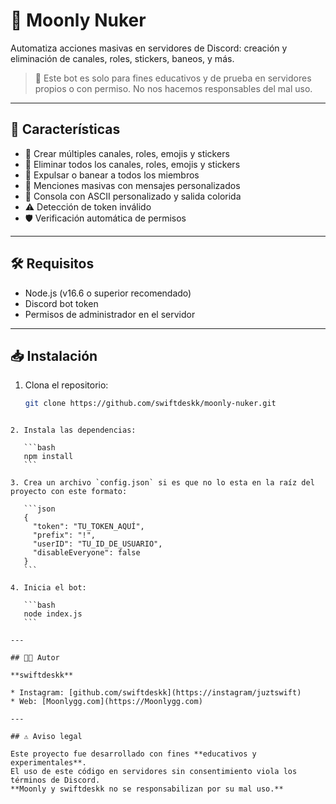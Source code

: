 # 🌙 Moonly Nuker

Automatiza acciones masivas en servidores de Discord: creación y eliminación de canales, roles, stickers, baneos, y más.

> 🚨 Este bot es solo para fines educativos y de prueba en servidores propios o con permiso. No nos hacemos responsables del mal uso.

---

## 📌 Características

- 📁 Crear múltiples canales, roles, emojis y stickers
- 🧹 Eliminar todos los canales, roles, emojis y stickers
- 🦶 Expulsar o banear a todos los miembros
- 🔔 Menciones masivas con mensajes personalizados
- 🎨 Consola con ASCII personalizado y salida colorida
- ⚠️ Detección de token inválido
- 🛡 Verificación automática de permisos

---

## 🛠 Requisitos

- Node.js (v16.6 o superior recomendado)
- Discord bot token
- Permisos de administrador en el servidor

---

## 📥 Instalación

1. Clona el repositorio:
   ```bash
   git clone https://github.com/swiftdeskk/moonly-nuker.git
````

2. Instala las dependencias:

   ```bash
   npm install
   ```

3. Crea un archivo `config.json` si es que no lo esta en la raíz del proyecto con este formato:

   ```json
   {
     "token": "TU_TOKEN_AQUÍ",
     "prefix": "!",
     "userID": "TU_ID_DE_USUARIO",
     "disableEveryone": false
   }
   ```

4. Inicia el bot:

   ```bash
   node index.js
   ```
   
---

## 🧑‍💻 Autor

**swiftdeskk**

* Instagram: [github.com/swiftdeskk](https://instagram/juztswift)
* Web: [Moonlygg.com](https://Moonlygg.com)

---

## ⚠️ Aviso legal

Este proyecto fue desarrollado con fines **educativos y experimentales**.
El uso de este código en servidores sin consentimiento viola los términos de Discord.
**Moonly y swiftdeskk no se responsabilizan por su mal uso.**
